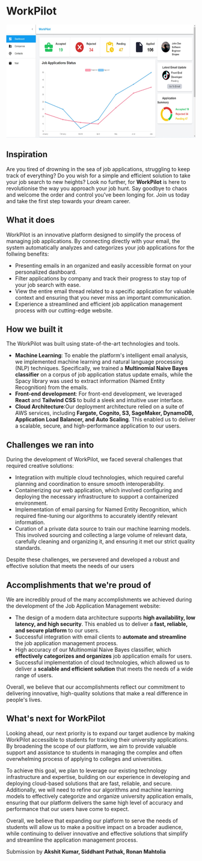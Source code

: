 # WorkPilot
<div style="text-align:center">
<img src="./src/assets/images/Dashboard.jpeg"  width="600" height="300"> 
</div>

## Inspiration

Are you tired of drowning in the sea of job applications, struggling to keep track of everything? Do you wish for a simple and efficient solution to take your job search to new heights? Look no further, for **WorkPilot** is here to revolutionise the way you approach your job hunt. Say goodbye to chaos and welcome the order and control you've been longing for. Join us today and take the first step towards your dream career.

## What it does

WorkPilot is an innovative platform designed to simplify the process of managing job applications. By connecting directly with your email, the system automatically analyzes and categorizes your job applications for the follwing benefits:

- Presenting emails in an organized and easily accessible format on your personalized dashboard.
- Filter applications by company and track their progress to stay top of your job search with ease.
- View the entire email thread related to a specific application for valuable context and ensuring that you never miss an important communication.
- Experience a streamlined and efficient job application management process with our cutting-edge website.

## How we built it

The WorkPilot was built using state-of-the-art technologies and tools.

- **Machine Learning**: To enable the platform's intelligent email analysis, we implemented machine learning and natural language processing (NLP) techniques. Specifically, we trained a **Multinomial Naive Bayes classifier** on a corpus of job application status update emails, while the Spacy library was used to extract information (Named Entity Recognition) from the emails.
- **Front-end development**: For front-end development, we leveraged **React** and **Tailwind CSS** to build a sleek and intuitive user interface.
- **Cloud Architecture**:Our deployment architecture relied on a suite of AWS services, including **Fargate, Cognito, S3, SageMaker, DynamoDB, Application Load Balancer, and Auto Scaling**. This enabled us to deliver a scalable, secure, and high-performance application to our users.

## Challenges we ran into

During the development of WorkPilot, we faced several challenges that required creative solutions:

- Integratiion with multiple cloud technologies, which required careful planning and coordination to ensure smooth interoperability.
- Containerizing our web application, which involved configuring and deploying the necessary infrastructure to support a containerized environment.
- Implementation of email parsing for Named Entity Recognition, which required fine-tuning our algorithms to accurately identify relevant information.
- Curation of a private data source to train our machine learning models. This involved sourcing and collecting a large volume of relevant data, carefully cleaning and organizing it, and ensuring it met our strict quality standards.

Despite these challenges, we persevered and developed a robust and effective solution that meets the needs of our users

## Accomplishments that we're proud of

We are incredibly proud of the many accomplishments we achieved during the development of the Job Application Management website:

- The design of a modern data architecture supports **high availability, low latency, and high security**. This enabled us to deliver a **fast, reliable, and secure platform** to our users.
- Successful integration with email clients to **automate and streamline** the job application management process.
- High accuracy of our Multinomial Naive Bayes classifier, which **effectively categorizes and organizes** job application emails for users.
- Successful implementation of cloud technologies, which allowed us to deliver a **scalable and efficient solution** that meets the needs of a wide range of users.

Overall, we believe that our accomplishments reflect our commitment to delivering innovative, high-quality solutions that make a real difference in people's lives.

## What's next for WorkPilot

Looking ahead, our next priority is to expand our target audience by making WorkPilot accessible to students for tracking their university applications. By broadening the scope of our platform, we aim to provide valuable support and assistance to students in managing the complex and often overwhelming process of applying to colleges and universities.

To achieve this goal, we plan to leverage our existing technology infrastructure and expertise, building on our experience in developing and deploying cloud-based solutions that are fast, reliable, and secure. Additionally, we will need to refine our algorithms and machine learning models to effectively categorize and organize university application emails, ensuring that our platform delivers the same high level of accuracy and performance that our users have come to expect.

Overall, we believe that expanding our platform to serve the needs of students will allow us to make a positive impact on a broader audience, while continuing to deliver innovative and effective solutions that simplify and streamline the application management process.

Submission by **Akshit Kumar, Siddhant Pathak, Ronan Mahtolia**
